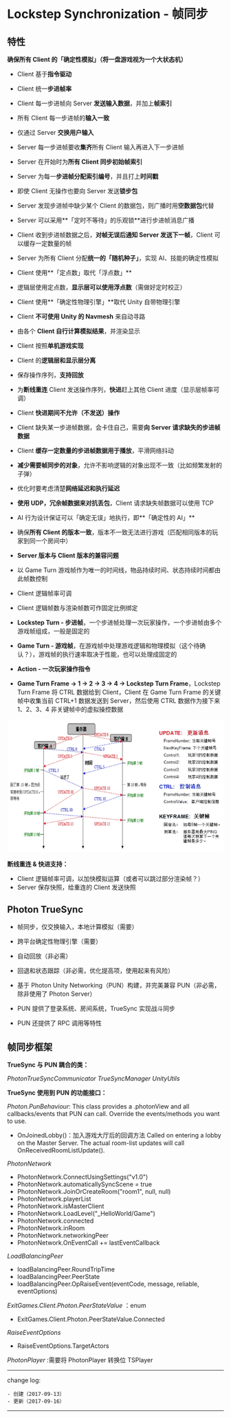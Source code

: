 # Lockstep Synchronization - 帧同步

## 特性

**确保所有 Client 的「确定性模拟」（将一盘游戏视为一个大状态机）**

* Client 基于**指令驱动**
* Client 统一**步进帧率**
* Client 每一步进帧向 Server **发送输入数据**，并加上**帧索引**
* 所有 Client 每一步进帧的**输入一致**
* 仅通过 Server **交换用户输入**
* Server 每一步进帧要收**集齐**所有 Client 输入再进入下一步进帧
* Server 在开始时为**所有 Client 同步初始帧索引**
* Server 为每一**步进帧分配索引编号**，并且打上**时间戳**
* 即使 Client 无操作也要向 Server 发送**锁步包**
* Server 发现步进帧中缺少某个 Client 的数据包，则广播时用**空数据包**代替
* Server 可以采用**「定时不等待」的乐观锁**进行步进帧消息广播
* Client 收到步进帧数据之后，**对帧无误后通知 Server 发送下一帧**，Client 可以缓存一定数量的帧
* Server 为所有 Client 分配**统一的「随机种子」**，实现 AI、技能的确定性模拟
* Client 使用**「定点数」取代「浮点数」**
* 逻辑层使用定点数，**显示层可以使用浮点数**（需做好定时校正）
* Client 使用**「确定性物理引擎」**取代 Unity 自带物理引擎
* Client **不可使用 Unity 的 Navmesh** 来自动寻路
* 由各个 **Client 自行计算模拟结果**，并渲染显示
* Client 按照**单机游戏实现**
* Client 的**逻辑层和显示层分离**
* 保存操作序列，**支持回放**
* 为**断线重连** Client 发送操作序列，**快进**赶上其他 Client 进度（显示层帧率可调）
* Client **快进期间不允许（不发送）操作**
* Client 缺失某一步进帧数据，会卡住自己，需要**向 Server 请求缺失的步进帧数据**
* Client **缓存一定数量的步进帧数据用于播放**，平滑网络抖动
* **减少需要帧同步的对象**，允许不影响逻辑的对象出现不一致（比如频繁发射的子弹）
* 优化时要考虑清楚**网络延迟和执行延迟**
* **使用 UDP，冗余帧数据来对抗丢包**，Client 请求缺失帧数据可以使用 TCP
* AI 行为设计保证可以「确定无误」地执行，即**「确定性的 AI」**
* 确保**所有 Client 的版本一致**，版本不一致无法进行游戏（匹配相同版本的玩家到同一个房间中）
* **Server 版本与 Client 版本的兼容问题**

* 以 Game Turn 游戏帧作为唯一的时间线，物品持续时间、状态持续时间都由此帧数控制
* Client 逻辑帧率可调
* Client 逻辑帧数与渲染帧数可作固定比例绑定

* **Lockstep Turn - 步进帧**，一个步进帧处理一次玩家操作，一个步进帧由多个游戏帧组成，一般是固定的
* **Game Turn - 游戏帧**，在游戏帧中处理游戏逻辑和物理模拟（这个待确认？），游戏帧的执行速率取决于性能，也可以处理成固定的
* **Action - 一次玩家操作指令**
* **Game Turn Frame -> 1 -> 2 -> 3 -> 4 -> Lockstep Turn Frame**，Lockstep Turn Frame 将 CTRL 数据给到 Client，Client 在 Game Turn Frame 的关键帧中收集当前 CTRL+1 数据发送到 Server，然后使用 CTRL 数据作为接下来 1、2、3、4 非关键帧中的虚拟操控数据

![](media/15052072029953.jpg)

**断线重连 & 快进支持：**

* Client 逻辑帧率可调，以加快模拟运算（或者可以跳过部分渲染帧？）
* Server 保存快照，给重连的 Client 发送快照

## Photon TrueSync

* 帧同步，仅交换输入，本地计算模拟（需要）
* 跨平台确定性物理引擎（需要）
* 自动回放（非必需）
* 回退和状态跟踪（非必需，优化提高项，使用起来有风险）
* 基于 Photon Unity Networking（PUN）构建，并完美兼容 PUN（非必需，除非使用了 Photon Server）

* PUN 提供了登录系统、房间系统，TrueSync 实现战斗同步
* PUN 还提供了 RPC 调用等特性

## 帧同步框架

**TrueSync 与 PUN 耦合的类：**

_PhotonTrueSyncCommunicator_
_TrueSyncManager_
_UnityUtils_

**TrueSync 使用到 PUN 的功能接口：**

_Photon.PunBehaviour_: This class provides a .photonView and all callbacks/events that PUN can call. Override the events/methods you want to use.

* OnJoinedLobby()：加入游戏大厅后的回调方法
Called on entering a lobby on the Master Server. The actual room-list updates will call OnReceivedRoomListUpdate().

_PhotonNetwork_

* PhotonNetwork.ConnectUsingSettings("v1.0")
* PhotonNetwork.automaticallySyncScene = true
* PhotonNetwork.JoinOrCreateRoom("room1", null, null)
* PhotonNetwork.playerList
* PhotonNetwork.isMasterClient
* PhotonNetwork.LoadLevel("_HelloWorld/Game")
* PhotonNetwork.connected
* PhotonNetwork.inRoom
* PhotonNetwork.networkingPeer
* PhotonNetwork.OnEventCall += lastEventCallback

_LoadBalancingPeer_

* loadBalancingPeer.RoundTripTime
* loadBalancingPeer.PeerState
* loadBalancingPeer.OpRaiseEvent(eventCode, message, reliable, eventOptions)

_ExitGames.Client.Photon.PeerStateValue_ ：enum

* ExitGames.Client.Photon.PeerStateValue.Connected

_RaiseEventOptions_

* RaiseEventOptions.TargetActors

_PhotonPlayer_ :需要将 PhotonPlayer 转换位 TSPlayer

---

change log: 

	- 创建（2017-09-13）
	- 更新（2017-09-16）

---

